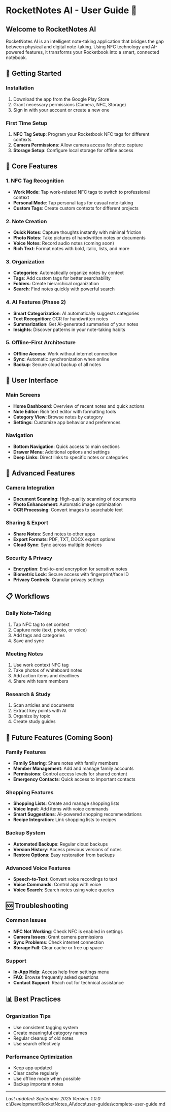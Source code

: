 # RocketNotes AI - User Guide 📱

## Welcome to RocketNotes AI

RocketNotes AI is an intelligent note-taking application that bridges the gap between physical and digital note-taking. Using NFC technology and AI-powered features, it transforms your Rocketbook into a smart, connected notebook.

## 🚀 Getting Started

### Installation
1. Download the app from the Google Play Store
2. Grant necessary permissions (Camera, NFC, Storage)
3. Sign in with your account or create a new one

### First Time Setup
1. **NFC Tag Setup**: Program your Rocketbook NFC tags for different contexts
2. **Camera Permissions**: Allow camera access for photo capture
3. **Storage Setup**: Configure local storage for offline access

## 📱 Core Features

### 1. NFC Tag Recognition
- **Work Mode**: Tap work-related NFC tags to switch to professional context
- **Personal Mode**: Tap personal tags for casual note-taking
- **Custom Tags**: Create custom contexts for different projects

### 2. Note Creation
- **Quick Notes**: Capture thoughts instantly with minimal friction
- **Photo Notes**: Take pictures of handwritten notes or documents
- **Voice Notes**: Record audio notes (coming soon)
- **Rich Text**: Format notes with bold, italic, lists, and more

### 3. Organization
- **Categories**: Automatically organize notes by context
- **Tags**: Add custom tags for better searchability
- **Folders**: Create hierarchical organization
- **Search**: Find notes quickly with powerful search

### 4. AI Features (Phase 2)
- **Smart Categorization**: AI automatically suggests categories
- **Text Recognition**: OCR for handwritten notes
- **Summarization**: Get AI-generated summaries of your notes
- **Insights**: Discover patterns in your note-taking habits

### 5. Offline-First Architecture
- **Offline Access**: Work without internet connection
- **Sync**: Automatic synchronization when online
- **Backup**: Secure cloud backup of all notes

## 🎨 User Interface

### Main Screens
- **Home Dashboard**: Overview of recent notes and quick actions
- **Note Editor**: Rich text editor with formatting tools
- **Category View**: Browse notes by category
- **Settings**: Customize app behavior and preferences

### Navigation
- **Bottom Navigation**: Quick access to main sections
- **Drawer Menu**: Additional options and settings
- **Deep Links**: Direct links to specific notes or categories

## 🔧 Advanced Features

### Camera Integration
- **Document Scanning**: High-quality scanning of documents
- **Photo Enhancement**: Automatic image optimization
- **OCR Processing**: Convert images to searchable text

### Sharing & Export
- **Share Notes**: Send notes to other apps
- **Export Formats**: PDF, TXT, DOCX export options
- **Cloud Sync**: Sync across multiple devices

### Security & Privacy
- **Encryption**: End-to-end encryption for sensitive notes
- **Biometric Lock**: Secure access with fingerprint/face ID
- **Privacy Controls**: Granular privacy settings

## 📋 Workflows

### Daily Note-Taking
1. Tap NFC tag to set context
2. Capture note (text, photo, or voice)
3. Add tags and categories
4. Save and sync

### Meeting Notes
1. Use work context NFC tag
2. Take photos of whiteboard notes
3. Add action items and deadlines
4. Share with team members

### Research & Study
1. Scan articles and documents
2. Extract key points with AI
3. Organize by topic
4. Create study guides

## 🔮 Future Features (Coming Soon)

### Family Features
- **Family Sharing**: Share notes with family members
- **Member Management**: Add and manage family accounts
- **Permissions**: Control access levels for shared content
- **Emergency Contacts**: Quick access to important contacts

### Shopping Features
- **Shopping Lists**: Create and manage shopping lists
- **Voice Input**: Add items with voice commands
- **Smart Suggestions**: AI-powered shopping recommendations
- **Recipe Integration**: Link shopping lists to recipes

### Backup System
- **Automated Backups**: Regular cloud backups
- **Version History**: Access previous versions of notes
- **Restore Options**: Easy restoration from backups

### Advanced Voice Features
- **Speech-to-Text**: Convert voice recordings to text
- **Voice Commands**: Control app with voice
- **Voice Search**: Search notes using voice queries

## 🆘 Troubleshooting

### Common Issues
- **NFC Not Working**: Check NFC is enabled in settings
- **Camera Issues**: Grant camera permissions
- **Sync Problems**: Check internet connection
- **Storage Full**: Clear cache or free up space

### Support
- **In-App Help**: Access help from settings menu
- **FAQ**: Browse frequently asked questions
- **Contact Support**: Reach out for technical assistance

## 📊 Best Practices

### Organization Tips
- Use consistent tagging system
- Create meaningful category names
- Regular cleanup of old notes
- Use search effectively

### Performance Optimization
- Keep app updated
- Clear cache regularly
- Use offline mode when possible
- Backup important notes

---

*Last updated: September 2025*
*Version: 1.0.0*</content>
<parameter name="filePath">c:\Development\RocketNotes_AI\docs\user-guides\complete-user-guide.md
